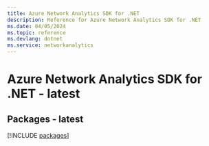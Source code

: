 ```yaml
---
title: Azure Network Analytics SDK for .NET
description: Reference for Azure Network Analytics SDK for .NET
ms.date: 04/05/2024
ms.topic: reference
ms.devlang: dotnet
ms.service: networkanalytics
---
```

# Azure Network Analytics SDK for .NET - latest
## Packages - latest
[!INCLUDE [packages](network-analytics-index.md)]
